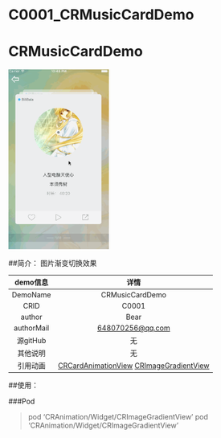 # C0001_CRMusicCardDemo

# CRMusicCardDemo
<img src="CRMusicCardDemoVC.gif" width=200 />

##简介：
图片渐变切换效果

| demo信息    | 详情                  |
|:-----------:|:---------------------:|
| DemoName    | CRMusicCardDemo       |
| CRID        | C0001                 |
| author      | Bear                  |
| authorMail  | 648070256@qq.com      |
| 源gitHub    | 无                    |
| 其他说明    | 无                    |
| 引用动画    | [CRCardAnimationView](https://github.com/BearRan/CRAnimation/tree/master/Example/CRAnimation/Demo/WidgetDemo/S0002_CRImageGradientViewDemo) [CRImageGradientView](https://github.com/BearRan/CRAnimation/tree/master/Example/CRAnimation/Demo/WidgetDemo/S0002_CRImageGradientViewDemo)|

##使用：

###Pod
>pod ‘CRAnimation/Widget/CRImageGradientView’
>pod ‘CRAnimation/Widget/CRImageGradientView’
